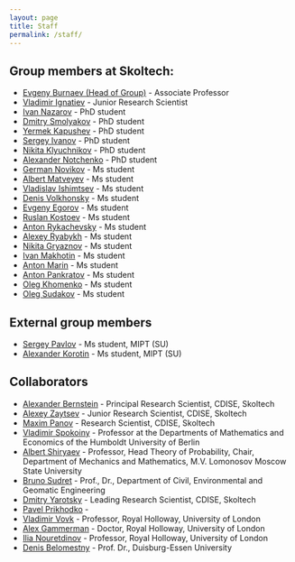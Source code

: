 ```yaml
---
layout: page
title: Staff
permalink: /staff/
---
```


**Group members at Skoltech**:
---

- [Evgeny Burnaev (Head of Group)](http://faculty.skoltech.ru/people/evgenyburnaev) - Associate Professor
- [Vladimir Ignatiev](/staff/VladimirIgnatiev) - Junior Research Scientist
- [Ivan Nazarov](/staff/IvanNazarov) - PhD student
- [Dmitry Smolyakov](/staff/DmitrySmolyakov) - PhD student
- [Yermek Kapushev](/staff/YermekKapushev) - PhD student
- [Sergey Ivanov](/staff/SergeyIvanov) - PhD student
- [Nikita Klyuchnikov](/staff/NikitaKlyuchnikov) - PhD student
- [Alexander Notchenko](/staff/AlexanderNotchenko) - PhD student
- [German Novikov](/staff/GermanNovikov) - Ms student
- [Albert Matveyev](/staff/AlbertMatveyev) - Ms student
- [Vladislav Ishimtsev](/staff/VladislavIshimtsev) - Ms student
- [Denis Volkhonsky](/staff/DenisVolkhonsky) - Ms student
- [Evgeny Egorov](/staff/EvgenyEgorov) - Ms student
- [Ruslan Kostoev](/staff/RuslanKostoev) - Ms student
- [Anton Rykachevsky](/staff/AntonRykachevsky) - Ms student
- [Alexey Ryabykh](/staff/AlexeyRyabykh) - Ms student
- [Nikita Gryaznov](/staff/NikitaGryaznov) - Ms student
- [Ivan Makhotin](/staff/IvanMakhotin) - Ms student
- [Anton Marin](/staff/AntonMarin) - Ms student
- [Anton Pankratov](/staff/AntonPankratov) - Ms student
- [Oleg Khomenko](/staff/OlegKhomenko) - Ms student
- [Oleg Sudakov](/staff/OlegSudakov) - Ms student

**External group members**
---

- [Sergey Pavlov](/staff/SergeyPavlov) - Ms student, MIPT (SU)
- [Alexander Korotin](/staff/AlexanderKorotin) - Ms student, MIPT (SU)

**Collaborators**
---

- [Alexander Bernstein](http://faculty.skoltech.ru/people/alexanderbernstein) - Principal Research Scientist, CDISE, Skoltech
- [Alexey Zaytsev](http://faculty.skoltech.ru/people/alexeizaitsev) - Junior Research Scientist, CDISE, Skoltech
- [Maxim Panov](http://faculty.skoltech.ru/people/maximpanov) - Research Scientist, CDISE, Skoltech
- [Vladimir Spokoiny](http://www.wias-berlin.de/people/spokoiny/) - Professor at the Departments of Mathematics and Economics of the Humboldt University of Berlin
- [Albert Shiryaev](https://cees-www.mit.edu/index.php/team-2/item/20-albert-n-shiryaev.html) - Professor, Head Theory of Probability, Chair, Department of Mechanics and Mathematics, M.V. Lomonosov Moscow State University
- [Bruno Sudret](http://www.sudret.ibk.ethz.ch/people/prof-dr-bruno-sudret.html) - Prof., Dr., Department of Civil, Environmental and Geomatic Engineering
- [Dmitry Yarotsky](http://faculty.skoltech.ru/people/dmitryyarotskiy) - Leading Research Scientist, CDISE, Skoltech
- [Pavel Prikhodko](/stuff/PavelPrikhodko) - 
- [Vladimir Vovk](http://www.vovk.net/) - Professor, Royal Holloway, University of London
- [Alex Gammerman](http://www.gammerman.com/) - Doctor, Royal Holloway, University of London
- [Ilia Nouretdinov](https://pure.royalholloway.ac.uk/portal/en/persons/ilia-nouretdinov(e4136840-3249-47a8-81b6-9f89fdabce36).html) - Professor, Royal Holloway, University of London
- [Denis Belomestny](https://www.uni-due.de/~hm0124/index.php) - Prof. Dr., Duisburg-Essen University

